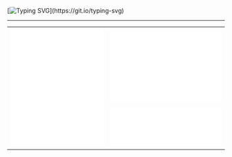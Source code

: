 [![Typing SVG](https://readme-typing-svg.herokuapp.com/?font=Fira+Code&pause=100&color=0366d6&center=true&vCenter=true&width=1000&lines=Welcome+to+my+profile!;Happy+to+see+you+here!;https://sxck.me/;)](https://git.io/typing-svg)
<hr/>
<div align="center">
 <table>
   <tr>
     <td rowspan=2> <img src="https://github.com/sxck36/sxck36/blob/main/github-metrics.svg" /> </td>
     <td> 
	     <img src="https://github.com/sxck36/sxck36/blob/main/metrics.plugin.isocalendar.fullyear.svg" /> 
     </td>
   </tr>
	<tr>
		<td><img src="https://github.com/sxck36/sxck36/blob/main/metrics.plugin.languages.svg" /></td> 
	</tr>
 </table>
</div>
